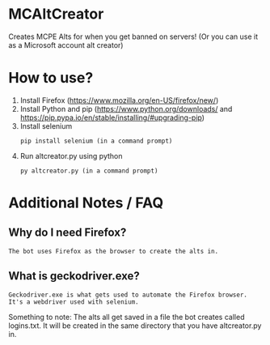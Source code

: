 # MCAltCreator
Creates MCPE Alts for when you get banned on servers! (Or you can use it as a Microsoft account alt creator)
  # How to use?
  1. Install Firefox (https://www.mozilla.org/en-US/firefox/new/)
  2. Install Python and pip (https://www.python.org/downloads/ and https://pip.pypa.io/en/stable/installing/#upgrading-pip)
  3. Install selenium
     ```
     pip install selenium (in a command prompt)
     ```
  4. Run altcreator.py using python
     ```
     py altcreator.py (in a command prompt)
     ```
# Additional Notes / FAQ
 ## Why do I need Firefox?
  ```
  The bot uses Firefox as the browser to create the alts in.
  ```
 ## What is geckodriver.exe?
  ```
  Geckodriver.exe is what gets used to automate the Firefox browser. It's a webdriver used with selenium.
  ```
 Something to note: The alts all get saved in a file the bot creates called logins.txt. It will be created in the same directory that you have altcreator.py in.
